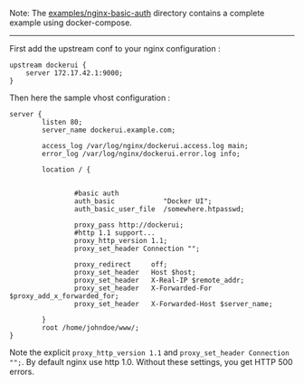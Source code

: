 Note: The [examples/nginx-basic-auth](https://github.com/crosbymichael/dockerui/tree/master/examples/nginx-basic-auth) directory contains a complete example using docker-compose.

---

First add the upstream conf to your nginx configuration :
```
upstream dockerui {
    server 172.17.42.1:9000;
}
```

Then here the sample vhost configuration : 

```
server {
        listen 80;
        server_name dockerui.example.com;

        access_log /var/log/nginx/dockerui.access.log main;
        error_log /var/log/nginx/dockerui.error.log info;

        location / {
 

                #basic auth
                auth_basic            "Docker UI";
                auth_basic_user_file  /somewhere.htpasswd;

                proxy_pass http://dockerui;
                #http 1.1 support...
                proxy_http_version 1.1;
                proxy_set_header Connection "";

                proxy_redirect     off;
                proxy_set_header   Host $host;
                proxy_set_header   X-Real-IP $remote_addr;
                proxy_set_header   X-Forwarded-For $proxy_add_x_forwarded_for;
                proxy_set_header   X-Forwarded-Host $server_name;

        }
        root /home/johndoe/www/;
}

```

Note the explicit `proxy_http_version 1.1` and `proxy_set_header Connection "";`. By default nginx use http 1.0. Without these settings, you get HTTP 500 errors.